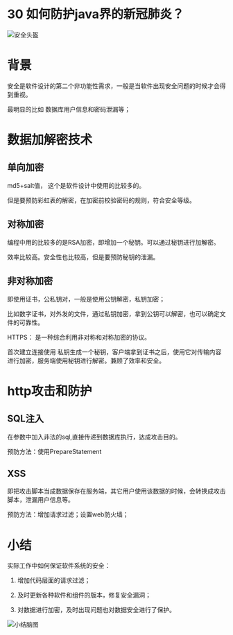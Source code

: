 # 30 如何防护java界的新冠肺炎？

![安全头盔](https://cdn.nlark.com/yuque/0/2020/png/186661/1585898850835-1a0d64a2-2908-4af7-bb58-55cc7a80c9fb.png#align=left&display=inline&height=325&name=image.png&originHeight=325&originWidth=500&size=205024&status=done&style=none&width=500)

# 背景
安全是软件设计的第二个非功能性需求，一般是当软件出现安全问题的时候才会得到重视。

最明显的比如 数据库用户信息和密码泄漏等；

# 数据加解密技术

## 单向加密
md5+salt值， 这个是软件设计中使用的比较多的。

但是要预防彩虹表的解密，在加密前校验密码的规则，符合安全等级。


## 对称加密
编程中用的比较多的是RSA加密，即增加一个秘钥。可以通过秘钥进行加解密。

效率比较高。安全性也比较高，但是要预防秘钥的泄漏。



## 非对称加密

即使用证书，公私钥对，一般是使用公钥解密，私钥加密；

比如数字证书，对外发的文件，通过私钥加密，拿到公钥可以解密，也可以确定文件的可靠性。




HTTPS： 是一种综合利用非对称和对称加密的协议。

首次建立连接使用 私钥生成一个秘钥，客户端拿到证书之后，使用它对传输内容进行加密，服务端使用秘钥进行解密。兼顾了效率和安全。



# http攻击和防护

## SQL注入

在参数中加入非法的sql,直接传递到数据库执行，达成攻击目的。




预防方法：使用PrepareStatement

## XSS
即把攻击脚本当成数据保存在服务端，其它用户使用该数据的时候，会转换成攻击脚本，泄漏用户信息等。




预防方法：增加请求过滤；设置web防火墙；

# 小结

实际工作中如何保证软件系统的安全：

1. 增加代码层面的请求过滤；

2. 及时更新各种软件和组件的版本，修复安全漏洞；

3. 对数据进行加密，及时出现问题也对数据安全进行了保护。


![小结脑图](https://cdn.nlark.com/yuque/0/2020/png/186661/1583377305812-499fb56e-c766-42f3-98f4-57ecb8a2442a.png#align=left&display=inline&height=968&name=image.png&originHeight=968&originWidth=2052&size=220792&status=done&style=none&width=2052)
